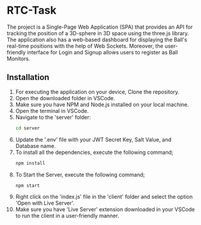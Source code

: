 # RTC-Task

The project is a Single-Page Web Application (SPA) that provides an API for tracking the position of a 3D-sphere in 3D space using the three.js library. The application also has a web-based dashboard for displaying the Ball's real-time positions with the help of Web Sockets. Moreover, the user-friendly interface for Login and Signup allows users to register as Ball Monitors.

## Installation

1. For executing the application on your device, Clone the repository.
2. Open the downloaded folder in VSCode.
3. Make sure you have NPM and Node.js installed on your local machine.
4. Open the terminal in VSCode.
5. Navigate to the 'server' folder:
   ```bash
   cd server
6. Update the '.env' file with your JWT Secret Key, Salt Value, and Database name.
7. To install all the dependencies, execute the following command;
   ```bash
   npm install
8. To Start the Server, execute the following command;
   ```bash
   npm start

10. Right click on the 'index.js' file in the 'client' folder and select the option 'Open with Live Server'.
11. Make sure you have 'Live Server' extension downloaded in your VSCode to run the client in a user-friendly manner.

